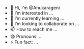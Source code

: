 - 👋 Hi, I’m @Anukarageni
- 👀 I’m interested in ...
- 🌱 I’m currently learning ...
- 💞️ I’m looking to collaborate on ...
- 📫 How to reach me ...
- 😄 Pronouns: ...
- ⚡ Fun fact: ...

<!---
Anukarageni/Anukarageni is a ✨ special ✨ repository because its `README.md` (this file) appears on your GitHub profile.
You can click the Preview link to take a look at your changes.
--->
